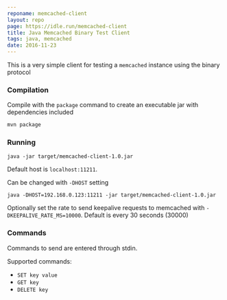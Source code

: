 ```yaml
---
reponame: memcached-client
layout: repo
page: https://idle.run/memcached-client
title: Java Memcached Binary Test Client
tags: java, memcached
date: 2016-11-23
---
```


This is a very simple client for testing a `memcached` instance using the binary protocol

### Compilation

Compile with the `package` command to create an executable jar with dependencies included

```bash
mvn package
```

### Running

```
java -jar target/memcached-client-1.0.jar
```

Default host is `localhost:11211`.

Can be changed with `-DHOST` setting

```
java -DHOST=192.168.0.123:11211 -jar target/memcached-client-1.0.jar
```

Optionally set the rate to send keepalive requests to memcached with `-DKEEPALIVE_RATE_MS=10000`. Default is every 30 seconds (30000)

### Commands

Commands to send are entered through stdin.

Supported commands:

- `SET key value`
- `GET key`
- `DELETE key`
